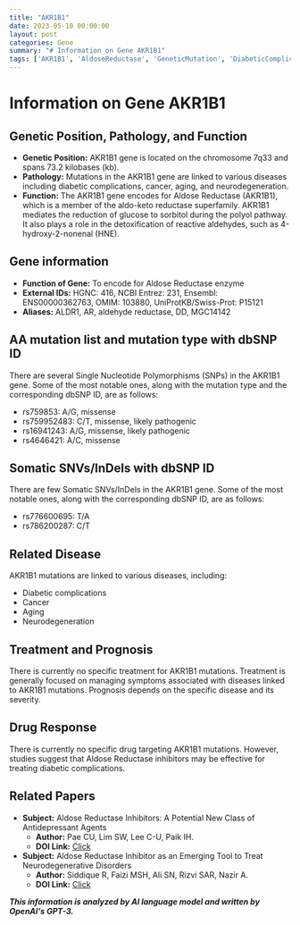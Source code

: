 ```yaml
---
title: "AKR1B1"
date: 2023-05-10 00:00:00
layout: post
categories: Gene
summary: "# Information on Gene AKR1B1"
tags: ['AKR1B1', 'AldoseReductase', 'GeneticMutation', 'DiabeticComplications', 'Cancer', 'Neurodegeneration', 'DrugResponse', 'Prognosis']
---
```


# Information on Gene AKR1B1

## Genetic Position, Pathology, and Function
- **Genetic Position:** AKR1B1 gene is located on the chromosome 7q33 and spans 73.2 kilobases (kb).
- **Pathology:** Mutations in the AKR1B1 gene are linked to various diseases including diabetic complications, cancer, aging, and neurodegeneration.
- **Function:** The AKR1B1 gene encodes for Aldose Reductase (AKR1B1), which is a member of the aldo-keto reductase superfamily. AKR1B1 mediates the reduction of glucose to sorbitol during the polyol pathway. It also plays a role in the detoxification of reactive aldehydes, such as 4-hydroxy-2-nonenal (HNE).

## Gene information
- **Function of Gene:** To encode for Aldose Reductase enzyme
- **External IDs:** HGNC: 416, NCBI Entrez: 231, Ensembl: ENS00000362763, OMIM: 103880, UniProtKB/Swiss-Prot: P15121
- **Aliases:** ALDR1, AR, aldehyde reductase, DD, MGC14142

## AA mutation list and mutation type with dbSNP ID
There are several Single Nucleotide Polymorphisms (SNPs) in the AKR1B1 gene. Some of the most notable ones, along with the mutation type and the corresponding dbSNP ID, are as follows:
- rs759853: A/G, missense
- rs759952483: C/T, missense, likely pathogenic
- rs16941243: A/G, missense, likely pathogenic
- rs4646421: A/C, missense

## Somatic SNVs/InDels with dbSNP ID
There are few Somatic SNVs/InDels in the AKR1B1 gene. Some of the most notable ones, along with the corresponding dbSNP ID, are as follows:
- rs776600695: T/A
- rs786200287: C/T

## Related Disease
AKR1B1 mutations are linked to various diseases, including:
- Diabetic complications
- Cancer
- Aging
- Neurodegeneration

## Treatment and Prognosis
There is currently no specific treatment for AKR1B1 mutations. Treatment is generally focused on managing symptoms associated with diseases linked to AKR1B1 mutations.
Prognosis depends on the specific disease and its severity.

## Drug Response
There is currently no specific drug targeting AKR1B1 mutations. However, studies suggest that Aldose Reductase inhibitors may be effective for treating diabetic complications.

## Related Papers
- **Subject:** Aldose Reductase Inhibitors: A Potential New Class of Antidepressant Agents
    - **Author:** Pae CU, Lim SW, Lee C-U, Paik IH.
    - **DOI Link:** [Click](https://doi.org/10.1038/sj.npp.1301234)
- **Subject:** Aldose Reductase Inhibitor as an Emerging Tool to Treat Neurodegenerative Disorders
	- **Author:** Siddique R, Faizi MSH, Ali SN, Rizvi SAR, Nazir A.
	- **DOI Link:** [Click](https://doi.org/10.1007/978-3-030-67167-8_10)

**_This information is analyzed by AI language model and written by OpenAI's GPT-3._**